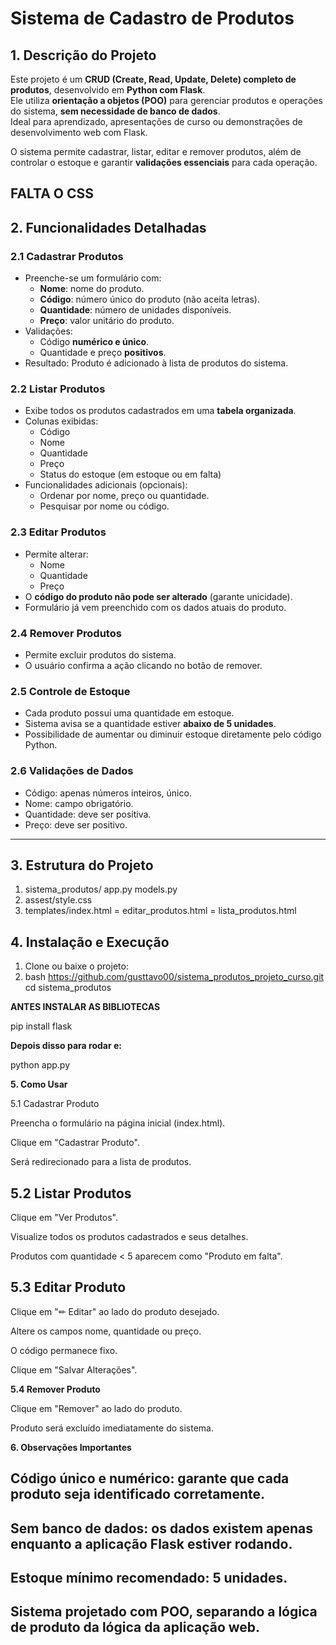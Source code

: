 # Sistema de Cadastro de Produtos

## 1. Descrição do Projeto
Este projeto é um **CRUD (Create, Read, Update, Delete) completo de produtos**, desenvolvido em **Python com Flask**.  
Ele utiliza **orientação a objetos (POO)** para gerenciar produtos e operações do sistema, **sem necessidade de banco de dados**.  
Ideal para aprendizado, apresentações de curso ou demonstrações de desenvolvimento web com Flask.

O sistema permite cadastrar, listar, editar e remover produtos, além de controlar o estoque e garantir **validações essenciais** para cada operação.

## FALTA O CSS

## 2. Funcionalidades Detalhadas

### 2.1 Cadastrar Produtos
- Preenche-se um formulário com:
  - **Nome**: nome do produto.
  - **Código**: número único do produto (não aceita letras).
  - **Quantidade**: número de unidades disponíveis.
  - **Preço**: valor unitário do produto.
- Validações:
  - Código **numérico e único**.
  - Quantidade e preço **positivos**.
- Resultado: Produto é adicionado à lista de produtos do sistema.

### 2.2 Listar Produtos
- Exibe todos os produtos cadastrados em uma **tabela organizada**.
- Colunas exibidas:
  - Código
  - Nome
  - Quantidade
  - Preço
  - Status do estoque (em estoque ou em falta)
- Funcionalidades adicionais (opcionais):
  - Ordenar por nome, preço ou quantidade.
  - Pesquisar por nome ou código.

### 2.3 Editar Produtos
- Permite alterar:
  - Nome
  - Quantidade
  - Preço
- O **código do produto não pode ser alterado** (garante unicidade).
- Formulário já vem preenchido com os dados atuais do produto.

### 2.4 Remover Produtos
- Permite excluir produtos do sistema.
- O usuário confirma a ação clicando no botão de remover.

### 2.5 Controle de Estoque
- Cada produto possui uma quantidade em estoque.
- Sistema avisa se a quantidade estiver **abaixo de 5 unidades**.
- Possibilidade de aumentar ou diminuir estoque diretamente pelo código Python.

### 2.6 Validações de Dados
- Código: apenas números inteiros, único.
- Nome: campo obrigatório.
- Quantidade: deve ser positiva.
- Preço: deve ser positivo.

---

## 3. Estrutura do Projeto
1. sistema_produtos/
app.py
models.py
2. assest/style.css
3. templates/index.html = editar_produtos.html = lista_produtos.html

## 4. Instalação e Execução

1. Clone ou baixe o projeto:
2. bash
   https://github.com/gusttavo00/sistema_produtos_projeto_curso.git
   cd sistema_produtos

**ANTES INSTALAR AS BIBLIOTECAS**

pip install flask

**Depois disso para rodar e:**

python app.py


**5. Como Usar**

5.1 Cadastrar Produto

Preencha o formulário na página inicial (index.html).

Clique em "Cadastrar Produto".

Será redirecionado para a lista de produtos.

## 5.2 Listar Produtos

Clique em "Ver Produtos".

Visualize todos os produtos cadastrados e seus detalhes.

Produtos com quantidade < 5 aparecem como "Produto em falta".

## 5.3 Editar Produto

Clique em "✏ Editar" ao lado do produto desejado.

Altere os campos nome, quantidade ou preço.

O código permanece fixo.

Clique em "Salvar Alterações".

**5.4 Remover Produto**

Clique em "Remover" ao lado do produto.

Produto será excluído imediatamente do sistema.


**6. Observações Importantes**

## Código único e numérico: garante que cada produto seja identificado corretamente.

## Sem banco de dados: os dados existem apenas enquanto a aplicação Flask estiver rodando.

## Estoque mínimo recomendado: 5 unidades.

## Sistema projetado com POO, separando a lógica de produto da lógica da aplicação web.
